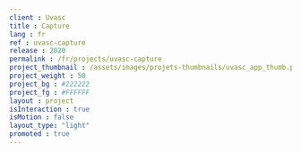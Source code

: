 ```yaml
---
client : Uvasc
title : Capture
lang : fr
ref : uvasc-capture
release : 2020
permalink : /fr/projects/uvasc-capture
project_thumbnail : /assets/images/projets-thumbnails/uvasc_app_thumb.png
project_weight : 50
project_bg : #222222
project_fg : #FFFFFF
layout : project
isInteraction : true
isMotion : false
layout_type: "light"
promoted : true
---
```

